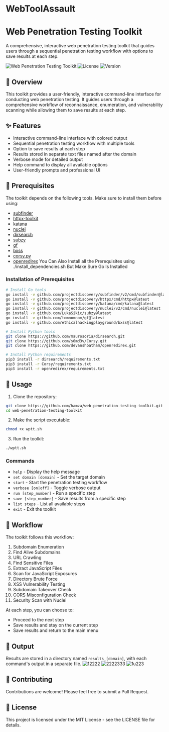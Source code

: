 # WebToolAssault
# Web Penetration Testing Toolkit

A comprehensive, interactive web penetration testing toolkit that guides users through a sequential penetration testing workflow with options to save results at each step.

![Web Penetration Testing Toolkit](https://img.shields.io/badge/Security-Penetration%20Testing-red)
![License](https://img.shields.io/badge/License-MIT-blue)
![Version](https://img.shields.io/badge/Version-1.0-orange)

## 📝 Overview

This toolkit provides a user-friendly, interactive command-line interface for conducting web penetration testing. It guides users through a comprehensive workflow of reconnaissance, enumeration, and vulnerability scanning while allowing them to save results at each step.

## ✨ Features

- Interactive command-line interface with colored output
- Sequential penetration testing workflow with multiple tools
- Option to save results at each step
- Results stored in separate text files named after the domain
- Verbose mode for detailed output
- Help command to display all available options
- User-friendly prompts and professional UI

## 🔧 Prerequisites

The toolkit depends on the following tools. Make sure to install them before using:

- [subfinder](https://github.com/projectdiscovery/subfinder)
- [httpx-toolkit](https://github.com/projectdiscovery/httpx)
- [katana](https://github.com/projectdiscovery/katana)
- [nuclei](https://github.com/projectdiscovery/nuclei)
- [dirsearch](https://github.com/maurosoria/dirsearch)
- [subzy](https://github.com/LukaSikic/subzy)
- [gf](https://github.com/tomnomnom/gf)
- [bxss](https://github.com/ethicalhackingplayground/bxss)
- [corsy.py](https://github.com/s0md3v/Corsy)
- [openredirex](https://github.com/devanshbatham/openredirex)
You Can Also Install all the Prerequisites using ./install_dependencies.sh But Make Sure Go Is Installed
### Installation of Prerequisites

```bash
# Install Go tools
go install -v github.com/projectdiscovery/subfinder/v2/cmd/subfinder@latest
go install -v github.com/projectdiscovery/httpx/cmd/httpx@latest
go install -v github.com/projectdiscovery/katana/cmd/katana@latest
go install -v github.com/projectdiscovery/nuclei/v2/cmd/nuclei@latest
go install -v github.com/LukaSikic/subzy@latest
go install -v github.com/tomnomnom/gf@latest
go install -v github.com/ethicalhackingplayground/bxss@latest

# Install Python tools
git clone https://github.com/maurosoria/dirsearch.git
git clone https://github.com/s0md3v/Corsy.git
git clone https://github.com/devanshbatham/openredirex.git

# Install Python requirements
pip3 install -r dirsearch/requirements.txt
pip3 install -r Corsy/requirements.txt
pip3 install -r openredirex/requirements.txt
```

## 🚀 Usage

1. Clone the repository:
```bash
git clone https://github.com/hamza/web-penetration-testing-toolkit.git
cd web-penetration-testing-toolkit
```

2. Make the script executable:
```bash
chmod +x wptt.sh
```

3. Run the toolkit:
```bash
./wptt.sh
```

### Commands

- `help` - Display the help message
- `set domain [domain]` - Set the target domain
- `start` - Start the penetration testing workflow
- `verbose [on|off]` - Toggle verbose output
- `run [step_number]` - Run a specific step
- `save [step_number]` - Save results from a specific step
- `list steps` - List all available steps
- `exit` - Exit the toolkit

## 🔄 Workflow

The toolkit follows this workflow:

1. Subdomain Enumeration
2. Find Alive Subdomains
3. URL Crawling
4. Find Sensitive Files
5. Extract JavaScript Files
6. Scan for JavaScript Exposures
7. Directory Brute Force
8. XSS Vulnerability Testing
9. Subdomain Takeover Check
10. CORS Misconfiguration Check
11. Security Scan with Nuclei

At each step, you can choose to:
- Proceed to the next step
- Save results and stay on the current step
- Save results and return to the main menu

## 📁 Output

Results are stored in a directory named `results_[domain]`, with each command's output in a separate file.
![12222](https://github.com/user-attachments/assets/80f5e0ba-7c2b-4e16-9fa0-477e10fa0928)
![2222333](https://github.com/user-attachments/assets/bf1cb24e-c72e-4dd6-b9d5-26bafb782470)
![1u223](https://github.com/user-attachments/assets/be0029bf-cb0a-43c1-8e15-4aa193aa5819)



## 🤝 Contributing

Contributions are welcome! Please feel free to submit a Pull Request.

## 📄 License

This project is licensed under the MIT License - see the LICENSE file for details.
